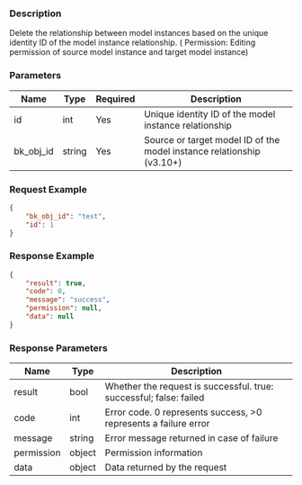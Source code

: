 ### Description

Delete the relationship between model instances based on the unique identity ID of the model instance relationship. (
Permission: Editing permission of source model instance and target model instance)

### Parameters

| Name      | Type   | Required | Description                                                           |
|-----------|--------|----------|-----------------------------------------------------------------------|
| id        | int    | Yes      | Unique identity ID of the model instance relationship                 |
| bk_obj_id | string | Yes      | Source or target model ID of the model instance relationship (v3.10+) |

### Request Example

```json
{
    "bk_obj_id": "test",
    "id": 1
}
```

### Response Example

```json
{
    "result": true,
    "code": 0,
    "message": "success",
    "permission": null,
    "data": null
}
```

### Response Parameters

| Name       | Type   | Description                                                        |
|------------|--------|--------------------------------------------------------------------|
| result     | bool   | Whether the request is successful. true: successful; false: failed |
| code       | int    | Error code. 0 represents success, >0 represents a failure error    |
| message    | string | Error message returned in case of failure                          |
| permission | object | Permission information                                             |
| data       | object | Data returned by the request                                       |
